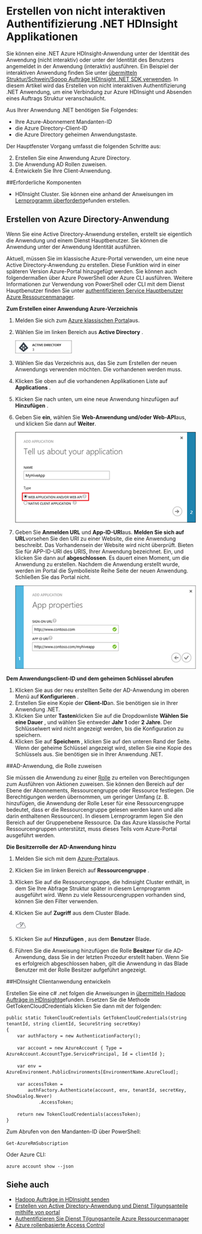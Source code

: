 <properties
    pageTitle="Erstellen von nicht-interaktiven Authentifizierung .NET HDInsight Applciations | Microsoft Azure"
    description="Erfahren Sie, wie nicht interaktiven Authentifizierung .NET HDInsight Applications erstellen."
    editor="cgronlun"
    manager="jhubbard"
    services="hdinsight"
    documentationCenter=""
    tags="azure-portal"
    authors="mumian"/>

<tags
    ms.service="hdinsight"
    ms.workload="big-data"
    ms.tgt_pltfrm="na"
    ms.devlang="na"
    ms.topic="article"
    ms.date="09/02/2016"
    ms.author="jgao"/>

# <a name="create-non-interactive-authentication-net-hdinsight-applications"></a>Erstellen von nicht interaktiven Authentifizierung .NET HDInsight Applikationen

Sie können eine .NET Azure HDInsight-Anwendung unter der Identität des Anwendung (nicht interaktiv) oder unter der Identität des Benutzers angemeldet in der Anwendung (interaktiv) ausführen. Ein Beispiel der interaktiven Anwendung finden Sie unter [übermitteln Struktur/Schwein/Sqoop Aufträge HDInsight .NET SDK verwenden](hdinsight-submit-hadoop-jobs-programmatically.md#submit-hivepigsqoop-jobs-using-hdinsight-net-sdk). In diesem Artikel wird das Erstellen von nicht interaktiven Authentifizierung .NET Anwendung, um eine Verbindung zur Azure HDInsight und Absenden eines Auftrags Struktur veranschaulicht.

Aus Ihrer Anwendung .NET benötigen Sie Folgendes:

- Ihre Azure-Abonnement Mandanten-ID
- die Azure Directory-Client-ID
- die Azure Directory geheimen Anwendungstaste.  

Der Hauptfenster Vorgang umfasst die folgenden Schritte aus:

2. Erstellen Sie eine Anwendung Azure Directory.
2. Die Anwendung AD Rollen zuweisen.
3. Entwickeln Sie Ihre Client-Anwendung.


##<a name="prerequisites"></a>Erforderliche Komponenten

- HDInsight Cluster. Sie können eine anhand der Anweisungen im [Lernprogramm überfordert](hdinsight-hadoop-linux-tutorial-get-started.md#create-cluster)gefunden erstellen. 




## <a name="create-azure-directory-application"></a>Erstellen von Azure Directory-Anwendung 
Wenn Sie eine Active Directory-Anwendung erstellen, erstellt sie eigentlich die Anwendung und einem Dienst Hauptbenutzer. Sie können die Anwendung unter der Anwendung Identität ausführen.

Aktuell, müssen Sie im klassische Azure-Portal verwenden, um eine neue Active Directory-Anwendung zu erstellen. Diese Funktion wird in einer späteren Version Azure-Portal hinzugefügt werden. Sie können auch folgendermaßen über Azure PowerShell oder Azure CLI ausführen. Weitere Informationen zur Verwendung von PowerShell oder CLI mit dem Dienst Hauptbenutzer finden Sie unter [authentifizieren Service Hauptbenutzer Azure Ressourcenmanager](../resource-group-authenticate-service-principal.md).

**Zum Erstellen einer Anwendung Azure-Verzeichnis**

1.  Melden Sie sich zum [Azure klassischen Portal]( https://manage.windowsazure.com/)aus.
2.  Wählen Sie im linken Bereich aus **Active Directory** .

    ![Azure klassischen-Portals active directory](.\media\hdinsight-create-non-interactive-authentication-dotnet-application\active-directory.png)
    
3.  Wählen Sie das Verzeichnis aus, das Sie zum Erstellen der neuen Anwendungs verwenden möchten. Die vorhandenen werden muss.
4.  Klicken Sie oben auf die vorhandenen Applikationen Liste auf **Applications** .
5.  Klicken Sie nach unten, um eine neue Anwendung hinzufügen auf **Hinzufügen** .
6.  Geben Sie **ein**, wählen Sie **Web-Anwendung und/oder Web-API**aus, und klicken Sie dann auf **Weiter**.

    ![neue Azure-active Directory-Anwendung](.\media\hdinsight-create-non-interactive-authentication-dotnet-application\hdinsight-add-ad-application.png)

7.  Geben Sie **Anmelden URL** und **App-ID-URI**aus. **Melden Sie sich auf URL**vorsehen Sie den URI zu einer Website, die eine Anwendung beschreibt. Das Vorhandensein der Website wird nicht überprüft. Bieten Sie für APP-ID-URI des URIS, Ihrer Anwendung bezeichnet. Ein, und klicken Sie dann auf **abgeschlossen**.
Es dauert einen Moment, um die Anwendung zu erstellen.  Nachdem die Anwendung erstellt wurde, werden im Portal die Symbolleiste Reihe Seite der neuen Anwendung. Schließen Sie das Portal nicht. 

    ![Eigenschaften der neuen Azure-active Directory-Anwendung](.\media\hdinsight-create-non-interactive-authentication-dotnet-application\hdinsight-add-ad-application-properties.png)

**Dem Anwendungsclient-ID und dem geheimen Schlüssel abrufen**

1.  Klicken Sie aus der neu erstellten Seite der AD-Anwendung im oberen Menü auf **Konfigurieren** .
2.  Erstellen Sie eine Kopie der **Client-ID**an. Sie benötigen sie in Ihrer Anwendung .NET.
3.  Klicken Sie unter **Tasten**klicken Sie auf die Dropdownliste **Wählen Sie eine Dauer** , und wählen Sie entweder **Jahr 1** oder **2 Jahre**. Der Schlüsselwert wird nicht angezeigt werden, bis die Konfiguration zu speichern.
4.  Klicken Sie auf **Speichern** , klicken Sie auf den unteren Rand der Seite. Wenn der geheime Schlüssel angezeigt wird, stellen Sie eine Kopie des Schlüssels aus. Sie benötigen sie in Ihrer Anwendung .NET.

##<a name="assign-ad-application-to-role"></a>AD-Anwendung, die Rolle zuweisen

Sie müssen die Anwendung zu einer [Rolle](../active-directory/role-based-access-built-in-roles.md) zu erteilen von Berechtigungen zum Ausführen von Aktionen zuweisen. Sie können den Bereich auf der Ebene der Abonnements, Ressourcengruppe oder Ressource festlegen. Die Berechtigungen werden übernommen, um geringer Umfang (z. B. hinzufügen, die Anwendung der Rolle Leser für eine Ressourcengruppe bedeutet, dass er die Ressourcengruppe gelesen werden kann und alle darin enthaltenen Ressourcen). In diesem Lernprogramm legen Sie den Bereich auf der Gruppenebene Ressource.  Da das Azure klassische Portal Ressourcengruppen unterstützt, muss dieses Teils vom Azure-Portal ausgeführt werden. 

**Die Besitzerrolle der AD-Anwendung hinzu**

1.  Melden Sie sich mit dem [Azure-Portal](https://portal.azure.com)aus.
2.  Klicken Sie im linken Bereich auf **Ressourcengruppe** .
3.  Klicken Sie auf die Ressourcengruppe, die hdinsight Cluster enthält, in dem Sie Ihre Abfrage Struktur später in diesem Lernprogramm ausgeführt wird. Wenn zu viele Ressourcengruppen vorhanden sind, können Sie den Filter verwenden.
4.  Klicken Sie auf **Zugriff** aus dem Cluster Blade.

    ![Symbol Cloud und Thunderbolt = Schnellstart](./media/hdinsight-hadoop-create-linux-cluster-portal/quickstart.png)
5.  Klicken Sie auf **Hinzufügen** , aus dem **Benutzer** Blade.
6.  Führen Sie die Anweisung hinzufügen die Rolle **Besitzer** für die AD-Anwendung, dass Sie in der letzten Prozedur erstellt haben. Wenn Sie es erfolgreich abgeschlossen haben, gilt die Anwendung in das Blade Benutzer mit der Rolle Besitzer aufgeführt angezeigt.


##<a name="develop-hdinsight-client-application"></a>HDInsight Clientanwendung entwickeln

Erstellen Sie eine c# .net folgen die Anweisungen in [übermitteln Hadoop Aufträge in HDInsight](hdinsight-submit-hadoop-jobs-programmatically.md#submit-hivepigsqoop-jobs-using-hdinsight-net-sdk)gefunden. Ersetzen Sie die Methode GetTokenCloudCredentials klicken Sie dann mit der folgenden:

    public static TokenCloudCredentials GetTokenCloudCredentials(string tenantId, string clientId, SecureString secretKey)
    {
        var authFactory = new AuthenticationFactory();

        var account = new AzureAccount { Type = AzureAccount.AccountType.ServicePrincipal, Id = clientId };

        var env = AzureEnvironment.PublicEnvironments[EnvironmentName.AzureCloud];

        var accessToken =
            authFactory.Authenticate(account, env, tenantId, secretKey, ShowDialog.Never)
                .AccessToken;

        return new TokenCloudCredentials(accessToken);
    }

Zum Abrufen von den Mandanten-ID über PowerShell:

    Get-AzureRmSubscription

Oder Azure CLI:

    azure account show --json

      
## <a name="see-also"></a>Siehe auch

- [Hadoop Aufträge in HDInsight senden](hdinsight-submit-hadoop-jobs-programmatically.md)
- [Erstellen von Active Directory-Anwendung und Dienst Tilgungsanteile mithilfe von portal](../resource-group-create-service-principal-portal.md)
- [Authentifizieren Sie Dienst Tilgungsanteile Azure Ressourcenmanager](../resource-group-authenticate-service-principal.md)
- [Azure rollenbasierte Access Control](../active-directory/role-based-access-control-configure.md)
